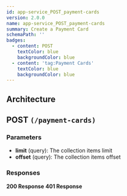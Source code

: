 ```yaml
---
id: app-service_POST_payment-cards
version: 2.0.0
name: app-service_POST_payment-cards
summary: Create a Payment Card
schemaPath: ''
badges:
  - content: POST
    textColor: blue
    backgroundColor: blue
  - content: 'tag:Payment Cards'
    textColor: blue
    backgroundColor: blue
---
```

## Architecture
<NodeGraph />



## POST `(/payment-cards)`

### Parameters
- **limit** (query): The collection items limit
- **offset** (query): The collection items offset




### Responses
**200 Response**
<SchemaViewer file="response-200.json" maxHeight="500" id="response-200" />
      **401 Response**
<SchemaViewer file="response-401.json" maxHeight="500" id="response-401" />
